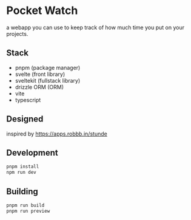 # Pocket Watch

a webapp you can use to keep track of how much time you put on your projects.

## Stack

- pnpm (package manager)
- svelte (front library)
- sveltekit (fullstack library)
- drizzle ORM (ORM)
- vite
- typescript

## Designed

inspired by https://apps.robbb.in/stunde

## Development

```bash
pnpm install
npm run dev
```

## Building

```bash
pnpm run build
pnpm run preview
```
